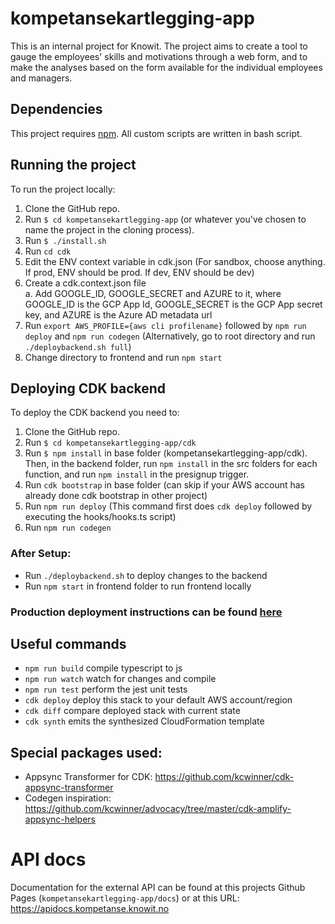 # kompetansekartlegging-app

This is an internal project for Knowit. The project aims
to create a tool to gauge the employees' skills and motivations
through a web form, and to make the analyses based on the form
available for the individual employees and managers.

## Dependencies

This project requires [npm](https://www.npmjs.com/get-npm).
All custom scripts are written in bash script.


## Running the project

To run the project locally:

1. Clone the GitHub repo.
2. Run `$ cd kompetansekartlegging-app` (or whatever you've chosen to
   name the project in the cloning process).
3. Run `$ ./install.sh`
4. Run `cd cdk`
5. Edit the ENV context variable in cdk.json (For sandbox, choose anything. If prod, ENV should be prod. If dev, ENV should be dev)
6. Create a cdk.context.json file  
   a. Add GOOGLE_ID, GOOGLE_SECRET and AZURE to it, where GOOGLE_ID is the GCP App Id, GOOGLE_SECRET is the GCP App secret key, and AZURE is the Azure AD metadata url
7. Run `export AWS_PROFILE={aws cli profilename}` followed by `npm run deploy` and `npm run codegen` (Alternatively, go to root directory and run `./deploybackend.sh full`)
8. Change directory to frontend and run `npm start`


## Deploying CDK backend

To deploy the CDK backend you need to:
1. Clone the GitHub repo.
2. Run `$ cd kompetansekartlegging-app/cdk`
3. Run `$ npm install` in base folder (kompetansekartlegging-app/cdk). 
   Then, in the backend folder, run `npm install` in the src folders for each function, and run `npm install` in the presignup trigger.
4. Run `cdk bootstrap` in base folder (can skip if your AWS account has already done cdk bootstrap in other project)
5. Run `npm run deploy` (This command first does `cdk deploy` followed by executing the hooks/hooks.ts script)
6. Run `npm run codegen`

### After Setup:
* Run `./deploybackend.sh` to deploy changes to the backend
* Run `npm start` in frontend folder to run frontend locally

### Production deployment instructions can be found [here](https://github.com/knowit/Dataplattform-issues/wiki/Kompetansekartlegging:-Deployment-Guide-(CDK))


## Useful commands

 * `npm run build`   compile typescript to js
 * `npm run watch`   watch for changes and compile
 * `npm run test`    perform the jest unit tests
 * `cdk deploy`      deploy this stack to your default AWS account/region
 * `cdk diff`        compare deployed stack with current state
 * `cdk synth`       emits the synthesized CloudFormation template

## Special packages used:
* Appsync Transformer for CDK: https://github.com/kcwinner/cdk-appsync-transformer
* Codegen inspiration: https://github.com/kcwinner/advocacy/tree/master/cdk-amplify-appsync-helpers

# API docs

Documentation for the external API can be found at this projects Github Pages (`kompetansekartlegging-app/docs`) or at this URL: https://apidocs.kompetanse.knowit.no

